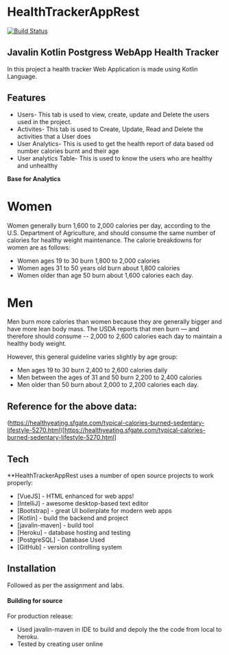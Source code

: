  # **HealthTrackerAppRest**



[![Build Status](https://travis-ci.org/joemccann/dillinger.svg?branch=master)](https://travis-ci.org/joemccann/dillinger)



## Javalin Kotlin Postgress WebApp Health Tracker
In this project a health tracker Web Application is made using Kotlin Language.





## Features
- Users- This tab is used to view, create, update and Delete the users used in the project.
- Activites- This tab is used to Create, Update, Read and Delete the activities that a User does
- User Analytics- This is used to get the health report of data based od number calories burnt and their age
- User analytics Table- This is used to know the users who are healthy and unhealthy

**Base for Analytics**
# Women
Women generally burn 1,600 to 2,000 calories per day, according to the U.S. Department of Agriculture, and should consume the same number of calories for healthy weight maintenance. The calorie breakdowns for women are as follows:

- Women ages 19 to 30 burn 1,800 to 2,000 calories
- Women ages  31 to 50 years old burn about 1,800 calories
- Women older than age 50 burn about 1,600 calories each day.
# Men
Men burn more calories than women because they are generally bigger and have more lean body mass. The USDA reports that men burn — and therefore should consume -- 2,000 to 2,600 calories each day to maintain a healthy body weight.

However, this general guideline varies slightly by age group:

- Men ages 19 to 30 burn 2,400 to 2,600 calories daily
- Men between the ages of 31 and 50 burn 2,200 to 2,400 calories
- Men older than 50 burn about 2,000 to 2,200 calories each day.


## Reference for the above data:
(https://healthyeating.sfgate.com/typical-calories-burned-sedentary-lifestyle-5270.html)[https://healthyeating.sfgate.com/typical-calories-burned-sedentary-lifestyle-5270.html]

## Tech

 **HealthTrackerAppRest uses a number of open source projects to work properly:

- [VueJS] - HTML enhanced for web apps!
- [IntelliJ] - awesome desktop-based text editor
- [Bootstrap] - great UI boilerplate for modern web apps
- [Kotlin] - build the backend and project
- [javalin-maven] - build tool
- [Heroku] - database hosting and testing
- [PostgreSQL] - Database Used
- [GitHub] - version controlling system




## Installation

Followed as per the assignment and labs.




#### Building for source

For production release:
- Used javalin-maven in IDE to build and depoly the the code from local to heroku.
- Tested by creating user online

